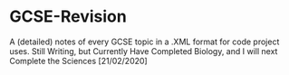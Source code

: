 # GCSE-Revision
A (detailed) notes of every GCSE topic in a .XML format for code project uses.
Still Writing, but Currently Have Completed Biology, and I will next Complete the Sciences [21/02/2020]


